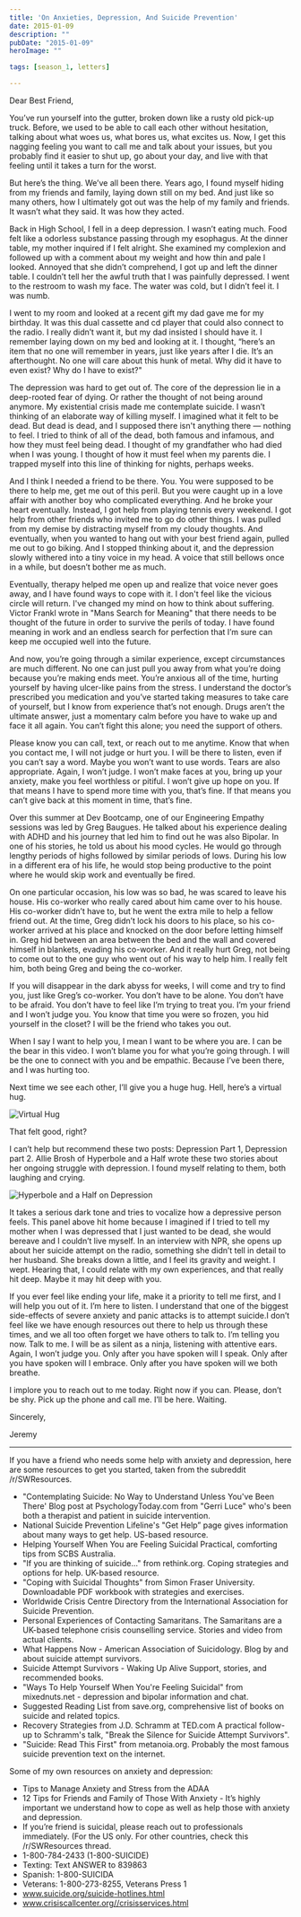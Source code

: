 ```yaml
---
title: 'On Anxieties, Depression, And Suicide Prevention'
date: 2015-01-09
description: ""
pubDate: "2015-01-09"
heroImage: ""

tags: [season_1, letters]

---
```




Dear Best Friend,

You’ve run yourself into the gutter, broken down like a rusty old pick-up truck. Before, we used to be able to call each other without hesitation, talking about what woes us, what bores us, what excites us. Now, I get this nagging feeling you want to call me and talk about your issues, but you probably find it easier to shut up, go about your day, and live with that feeling until it takes a turn for the worst.

But here’s the thing. We’ve all been there. Years ago, I found myself hiding from my friends and family, laying down still on my bed. And just like so many others, how I ultimately got out was the help of my family and friends. It wasn’t what they said. It was how they acted.

Back in High School, I fell in a deep depression. I wasn’t eating much. Food felt like a odorless substance passing through my esophagus. At the dinner table, my mother inquired if I felt alright. She examined my complexion and followed up with a comment about my weight and how thin and pale I looked. Annoyed that she didn’t comprehend, I got up and left the dinner table. I couldn’t tell her the awful truth that I was painfully depressed. I went to the restroom to wash my face. The water was cold, but I didn’t feel it. I was numb.

I went to my room and looked at a recent gift my dad gave me for my birthday. It was this dual cassette and cd player that could also connect to the radio. I really didn’t want it, but my dad insisted I should have it. I remember laying down on my bed and looking at it. I thought, “here’s an item that no one will remember in years, just like years after I die. It’s an afterthought. No one will care about this hunk of metal. Why did it have to even exist? Why do I have to exist?"

The depression was hard to get out of. The core of the depression lie in a deep-rooted fear of dying. Or rather the thought of not being around anymore. My existential crisis made me contemplate suicide. I wasn’t thinking of an elaborate way of killing myself. I imagined what it felt to be dead. But dead is dead, and I supposed there isn't anything there — nothing to feel. I tried to think of all of the dead, both famous and infamous, and how they must feel being dead. I thought of my grandfather who had died when I was young. I thought of how it must feel when my parents die. I trapped myself into this line of thinking for nights, perhaps weeks.

And I think I needed a friend to be there. You. You were supposed to be there to help me, get me out of this peril. But you were caught up in a love affair with another boy who complicated everything. And he broke your heart eventually. Instead, I got help from playing tennis every weekend. I got help from other friends who invited me to go do other things. I was pulled from my demise by distracting myself from my cloudy thoughts. And eventually, when you wanted to hang out with your best friend again, pulled me out to go biking. And I stopped thinking about it, and the depression slowly withered into a tiny voice in my head. A voice that still bellows once in a while, but doesn’t bother me as much.

Eventually, therapy helped me open up and realize that voice never goes away, and I have found ways to cope with it. I don't feel like the vicious circle will return. I've changed my mind on how to think about suffering. Victor Frankl wrote in "Mans Search for Meaning" that there needs to be thought of the future in order to survive the perils of today. I have found meaning in work and an endless search for perfection that I’m sure can keep me occupied well into the future.

And now, you’re going through a similar experience, except circumstances are much different. No one can just pull you away from what you’re doing because you’re making ends meet. You’re anxious all of the time, hurting yourself by having ulcer-like pains from the stress. I understand the doctor’s prescribed you medication and you’ve started taking measures to take care of yourself, but I know from experience that’s not enough. Drugs aren’t the ultimate answer, just a momentary calm before you have to wake up and face it all again. You can’t fight this alone; you need the support of others.

Please know you can call, text, or reach out to me anytime. Know that when you contact me, I will not judge or hurt you. I will be there to listen, even if you can’t say a word. Maybe you won’t want to use words. Tears are also appropriate. Again, I won’t judge. I won’t make faces at you, bring up your anxiety, make you feel worthless or pitiful. I won’t give up hope on you. If that means I have to spend more time with you, that’s fine. If that means you can’t give back at this moment in time, that’s fine.

Over this summer at Dev Bootcamp, one of our Engineering Empathy sessions was led by Greg Baugues. He talked about his experience dealing with ADHD and his journey that led him to find out he was also Bipolar. In one of his stories, he told us about his mood cycles. He would go through lengthy periods of highs followed by similar periods of lows. During his low in a different era of his life, he would stop being productive to the point where he would skip work and eventually be fired.

On one particular occasion, his low was so bad, he was scared to leave his house. His co-worker who really cared about him came over to his house. His co-worker didn’t have to, but he went the extra mile to help a fellow friend out. At the time, Greg didn’t lock his doors to his place, so his co-worker arrived at his place and knocked on the door before letting himself in. Greg hid between an area between the bed and the wall and covered himself in blankets, evading his co-worker. And it really hurt Greg, not being to come out to the one guy who went out of his way to help him. I really felt him, both being Greg and being the co-worker.

If you will disappear in the dark abyss for weeks, I will come and try to find you, just like Greg’s co-worker. You don’t have to be alone. You don’t have to be afraid. You don’t have to feel like I’m trying to treat you. I’m your friend and I won’t judge you. You know that time you were so frozen, you hid yourself in the closet? I will be the friend who takes you out.

When I say I want to help you, I mean I want to be where you are. I can be the bear in this video. I won’t blame you for what you’re going through. I will be the one to connect with you and be empathic. Because I’ve been there, and I was hurting too.

Next time we see each other, I’ll give you a huge hug. Hell, here’s a virtual hug.

![Virtual Hug](https://gallery.tinyletterapp.com/b7acb1dd09358f1ed19f16a562a005fc08d42511/images/b1fd6d10-6194-442d-ae22-7e58b7f18dd1.png)

That felt good, right?

I can’t help but recommend these two posts: Depression Part 1, Depression part 2. Allie Brosh of Hyperbole and a Half wrote these two stories about her ongoing struggle with depression. I found myself relating to them, both laughing and crying.

![Hyperbole and a Half on Depression](https://gallery.tinyletterapp.com/b7acb1dd09358f1ed19f16a562a005fc08d42511/images/847f58a1-67a8-4932-8da6-0d9ea6dc86e7.png)

It takes a serious dark tone and tries to vocalize how a depressive person feels. This panel above hit home because I imagined if I tried to tell my mother when I was depressed that I just wanted to be dead, she would bereave and I couldn’t live myself. In an interview with NPR, she opens up about her suicide attempt on the radio, something she didn’t tell in detail to her husband. She breaks down a little, and I feel its gravity and weight. I wept. Hearing that, I could relate with my own experiences, and that really hit deep. Maybe it may hit deep with you.

If you ever feel like ending your life, make it a priority to tell me first, and I will help you out of it. I’m here to listen. I understand that one of the biggest side-effects of severe anxiety and panic attacks is to attempt suicide.I don’t feel like we have enough resources out there to help us through these times, and we all too often forget we have others to talk to. I’m telling you now. Talk to me. I will be as silent as a ninja, listening with attentive ears. Again, I won’t judge you. Only after you have spoken will I speak. Only after you have spoken will I embrace. Only after you have spoken will we both breathe.

I implore you to reach out to me today. Right now if you can. Please, don’t be shy. Pick up the phone and call me. I’ll be here. Waiting.

Sincerely,

Jeremy

---

If you have a friend who needs some help with anxiety and depression, here are some resources to get you started, taken from the subreddit /r/SWResources.

- "Contemplating Suicide: No Way to Understand Unless You've Been There' Blog post at PsychologyToday.com from "Gerri Luce" who's been both a therapist and patient in suicide intervention.
- National Suicide Prevention Lifeline's "Get Help” page gives information about many ways to get help. US-based resource.
- Helping Yourself When You are Feeling Suicidal Practical, comforting tips from SCBS Australia.
- "If you are thinking of suicide..." from rethink.org. Coping strategies and options for help. UK-based resource.
- "Coping with Suicidal Thoughts" from Simon Fraser University. Downloadable PDF workbook with strategies and exercises.
- Worldwide Crisis Centre Directory from the International Association for Suicide Prevention.
- Personal Experiences of Contacting Samaritans. The Samaritans are a UK-based telephone crisis counselling service. Stories and video from actual clients.
- What Happens Now - American Association of Suicidology. Blog by and about suicide attempt survivors.
- Suicide Attempt Survivors - Waking Up Alive Support, stories, and recommended books.
- "Ways To Help Yourself When You're Feeling Suicidal" from mixednuts.net - depression and bipolar information and chat.
- Suggested Reading List from save.org, comprehensive list of books on suicide and related topics.
- Recovery Strategies from J.D. Schramm at TED.com A practical follow-up to Schramm's talk, "Break the Silence for Suicide Attempt Survivors".
- "Suicide: Read This First" from metanoia.org. Probably the most famous suicide prevention text on the internet.

Some of my own resources on anxiety and depression:

- Tips to Manage Anxiety and Stress from the ADAA
- 12 Tips for Friends and Family of Those With Anxiety - It’s highly important we understand how to cope as well as help those with anxiety and depression.
- If you’re friend is suicidal, please reach out to professionals immediately. (For the US only. For other countries, check this /r/SWResources thread.
- 1-800-784-2433 (1-800-SUICIDE)
- Texting: Text ANSWER to 839863
- Spanish: 1-800-SUICIDA
- Veterans: 1-800-273-8255, Veterans Press 1
- www.suicide.org/suicide-hotlines.html
- www.crisiscallcenter.org//crisisservices.html
